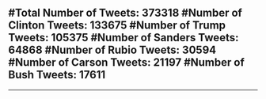 #Total Number of Tweets: 373318 
#Number of Clinton Tweets: 133675
#Number of Trump Tweets: 105375
#Number of Sanders Tweets: 64868
#Number of Rubio Tweets: 30594
#Number of Carson Tweets: 21197
#Number of Bush Tweets: 17611
---
---
